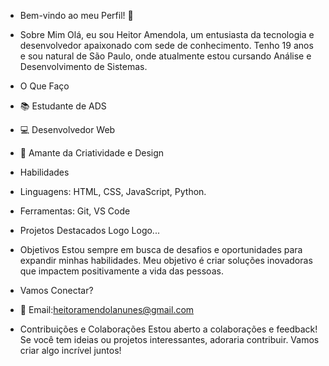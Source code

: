 -  Bem-vindo ao meu Perfil! 👋

- Sobre Mim
Olá, eu sou Heitor Amendola, um entusiasta da tecnologia e desenvolvedor apaixonado com sede de conhecimento. Tenho 19 anos e sou natural de São Paulo, onde atualmente estou cursando Análise e Desenvolvimento de Sistemas.

- O Que Faço
- 📚 Estudante de ADS
- 💻 Desenvolvedor Web
- 🎨 Amante da Criatividade e Design

-  Habilidades
- Linguagens: HTML, CSS, JavaScript, Python.
- Ferramentas: Git, VS Code

- Projetos Destacados
 Logo Logo...

- Objetivos
Estou sempre em busca de desafios e oportunidades para expandir minhas habilidades. Meu objetivo é criar soluções inovadoras que impactem positivamente a vida das pessoas.

- Vamos Conectar?
- 📧 Email:heitoramendolanunes@gmail.com

- Contribuições e Colaborações
Estou aberto a colaborações e feedback! Se você tem ideias ou projetos interessantes, adoraria contribuir. Vamos criar algo incrível juntos!

